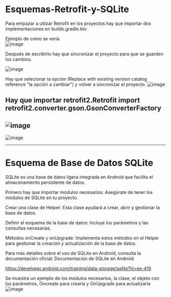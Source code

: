 # Esquemas-Retrofit-y-SQLite
Para empazar a utilzar Retrofit en los proyectos hay que importar dos implementaciones en builds.gradle.kts:


Ejemplo de como se vería    
![image](https://github.com/user-attachments/assets/19a7cb2e-5095-4270-b286-4cde3cad1422)


Después de escribirlo hay que sincronizar el proyecto para que se guarden los cambios.

![image](https://github.com/user-attachments/assets/0b272e0b-f14f-47a5-8134-408a0df0c3d2)

Hay que selecionar la opción (Replace with existing version catalog reference "la opción a cambiar") y volver a sincronizar el proyecto.
![image](https://github.com/user-attachments/assets/08c48874-a568-482f-9ceb-9287254ff89f)

Hay que importar retrofit2.Retrofit  import retrofit2.converter.gson.GsonConverterFactory
--------


![image](https://github.com/user-attachments/assets/ce6b4d35-89be-46ba-8264-3d54babf7d79)
------------
![image](https://github.com/user-attachments/assets/bbc9fa9e-47a3-4942-ba56-a9eebdf2c72d)


--------

# Esquema de Base de Datos SQLite
SQLite es una base de datos ligera integrada en Android que facilita el almacenamiento persistente de datos.

Primero hay que importar módulos necesarios: Asegúrate de tener los módulos de SQLite en tu proyecto.

Crear una clase de Helper: Esta clase ayudará a crear, abrir y gestionar la base de datos.

Definir el esquema de la base de datos: Incluye los parámetros y las consultas necesarias.

Métodos onCreate y onUpgrade: Implementa estos métodos en el Helper para gestionar la creación y actualización de la base de datos.

Para más detalles sobre el uso de SQLite en Android, consulta la documentación oficial: Documentación de SQLite en Android:

https://developer.android.com/training/data-storage/sqlite?hl=es-419

Se muestra un ejemplo de los módulos necesarios, la clase, el objeto con los parámetros, Oncreate para crearla y OnUpgrade para actualizarla
![image](https://github.com/user-attachments/assets/a622a248-c254-4bc2-82fe-2ce3bd6efc94)




  
